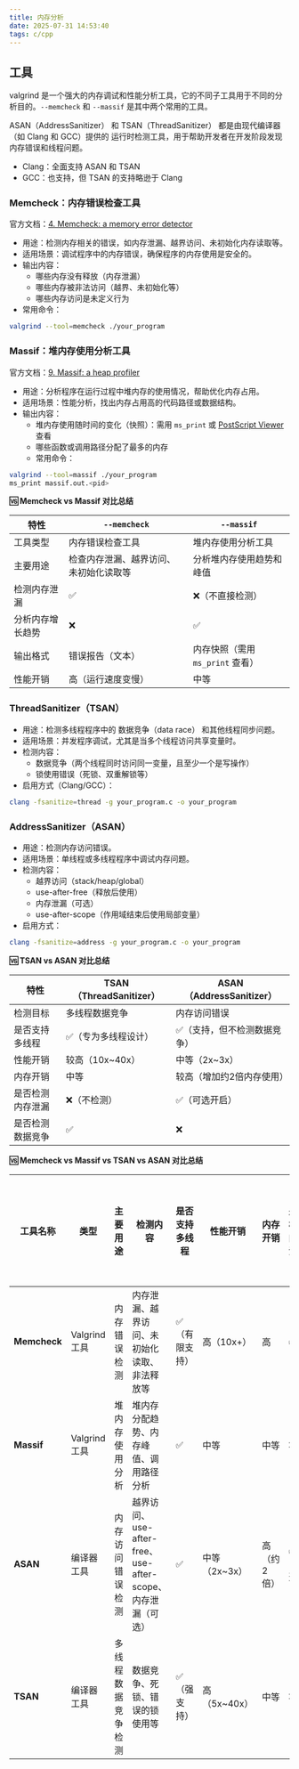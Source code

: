 ```yaml
---
title: 内存分析
date: 2025-07-31 14:53:40
tags: c/cpp
---
```


## 工具

valgrind 是一个强大的内存调试和性能分析工具，它的不同子工具用于不同的分析目的。`--memcheck` 和 `--massif` 是其中两个常用的工具。

ASAN（AddressSanitizer） 和 TSAN（ThreadSanitizer） 都是由现代编译器（如 Clang 和 GCC）提供的 运行时检测工具，用于帮助开发者在开发阶段发现内存错误和线程问题。
- Clang：全面支持 ASAN 和 TSAN
- GCC：也支持，但 TSAN 的支持略逊于 Clang

### Memcheck：内存错误检查工具

官方文档：[4. Memcheck: a memory error detector](https://valgrind.org/docs/manual/mc-manual.html)

- 用途：检测内存相关的错误，如内存泄漏、越界访问、未初始化内存读取等。
- 适用场景：调试程序中的内存错误，确保程序的内存使用是安全的。
- 输出内容：
  - 哪些内存没有释放（内存泄漏）
  - 哪些内存被非法访问（越界、未初始化等）
  - 哪些内存访问是未定义行为
- 常用命令：

```bash
valgrind --tool=memcheck ./your_program
```

### Massif：堆内存使用分析工具

官方文档：[9. Massif: a heap profiler](https://valgrind.org/docs/manual/ms-manual.html)

- 用途：分析程序在运行过程中堆内存的使用情况，帮助优化内存占用。
- 适用场景：性能分析，找出内存占用高的代码路径或数据结构。
- 输出内容：
  - 堆内存使用随时间的变化（快照）：需用 `ms_print` 或 [PostScript Viewer](https://courses.cs.washington.edu/courses/cse326/05wi/valgrind-doc/ms_main.html) 查看
  - 哪些函数或调用路径分配了最多的内存
  - 常用命令：

```bash
valgrind --tool=massif ./your_program
ms_print massif.out.<pid>
```

**🆚 Memcheck vs Massif 对比总结**

| 特性             | `--memcheck`                         | `--massif`                              |
|------------------|--------------------------------------|------------------------------------------|
| 工具类型         | 内存错误检查工具                     | 堆内存使用分析工具                       |
| 主要用途         | 检查内存泄漏、越界访问、未初始化读取等 | 分析堆内存使用趋势和峰值                 |
| 检测内存泄漏     | ✅                                   | ❌（不直接检测）                         |
| 分析内存增长趋势 | ❌                                   | ✅                                       |
| 输出格式         | 错误报告（文本）                     | 内存快照（需用 `ms_print` 查看）        |
| 性能开销         | 高（运行速度变慢）                   | 中等                                    |


### ThreadSanitizer（TSAN）

- 用途：检测多线程程序中的 数据竞争（data race） 和其他线程同步问题。
- 适用场景：并发程序调试，尤其是当多个线程访问共享变量时。
- 检测内容：
  - 数据竞争（两个线程同时访问同一变量，且至少一个是写操作）
  - 锁使用错误（死锁、双重解锁等）
- 启用方式（Clang/GCC）：

```bash
clang -fsanitize=thread -g your_program.c -o your_program
```

### AddressSanitizer（ASAN）

- 用途：检测内存访问错误。
- 适用场景：单线程或多线程程序中调试内存问题。
- 检测内容：
  - 越界访问（stack/heap/global）
  - use-after-free（释放后使用）
  - 内存泄漏（可选）
  - use-after-scope（作用域结束后使用局部变量）
- 启用方式：

```bash
clang -fsanitize=address -g your_program.c -o your_program
```

**🆚 TSAN vs ASAN 对比总结**

| 特性             | TSAN（ThreadSanitizer）             | ASAN（AddressSanitizer）               |
|------------------|--------------------------------------|----------------------------------------|
| 检测目标         | 多线程数据竞争                       | 内存访问错误                           |
| 是否支持多线程   | ✅（专为多线程设计）                 | ✅（支持，但不检测数据竞争）           |
| 性能开销         | 较高（10x~40x）                      | 中等（2x~3x）                          |
| 内存开销         | 中等                                 | 较高（增加约2倍内存使用）              |
| 是否检测内存泄漏 | ❌（不检测）                         | ✅（可选开启）                         |
| 是否检测数据竞争 | ✅                                   | ❌                                     |



**🆚 Memcheck vs Massif vs TSAN vs ASAN 对比总结**

| 工具名称       | 类型         | 主要用途                     | 检测内容                                                                 | 是否支持多线程 | 性能开销     | 内存开销     | 是否检测内存泄漏 | 是否检测数据竞争 |
|----------------|--------------|------------------------------|--------------------------------------------------------------------------|----------------|--------------|--------------|------------------|------------------|
| **Memcheck**   | Valgrind 工具 | 内存错误检测                 | 内存泄漏、越界访问、未初始化读取、非法释放等                            | ✅（有限支持） | 高（10x+）   | 高           | ✅                | ❌                |
| **Massif**     | Valgrind 工具 | 堆内存使用分析               | 堆内存分配趋势、内存峰值、调用路径分析                                  | ✅              | 中等         | 中等         | ❌                | ❌                |
| **ASAN**       | 编译器工具   | 内存访问错误检测             | 越界访问、use-after-free、use-after-scope、内存泄漏（可选）              | ✅              | 中等（2x~3x）| 高（约2倍）  | ✅（可选）        | ❌                |
| **TSAN**       | 编译器工具   | 多线程数据竞争检测           | 数据竞争、死锁、错误的锁使用等                                           | ✅（强支持）   | 高（5x~40x） | 中等         | ❌                | ✅                |
